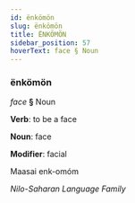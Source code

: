 ```yaml
---
id: ënkömön
slug: ënkömön
title: ËNKÖMÖN
sidebar_position: 57
hoverText: face § Noun
---
```


### ënkömön

*face* **§** Noun

**Verb**: to be a face

**Noun**: face

**Modifier**: facial

Maasai enk-omóm 

*Nilo-Saharan Language Family*